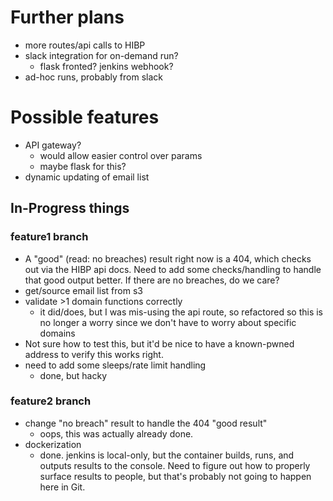 # Further plans
- more routes/api calls to HIBP
- slack integration for on-demand run?
  - flask fronted? jenkins webhook? 
- ad-hoc runs, probably from slack

# Possible features
- API gateway?
  - would allow easier control over params
  - maybe flask for this?
- dynamic updating of email list

## In-Progress things
### feature1 branch
- A "good" (read: no breaches) result right now is a 404, which checks out via the HIBP api docs.  Need to add some checks/handling to handle that good output better.  If there are no breaches, do we care?  
- get/source email list from s3
- validate >1 domain functions correctly
  - it did/does, but I was mis-using the api route, so refactored so this is no longer a worry since we don't have to worry about specific domains
- Not sure how to test this, but it'd be nice to have a known-pwned address to verify this works right. 
- need to add some sleeps/rate limit handling
  - done, but hacky

### feature2 branch
- change "no breach" result to handle the 404 "good result"
  - oops, this was actually already done.
- dockerization
  - done. jenkins is local-only, but the container builds, runs, and outputs results to the console. Need to figure out how to properly surface results to people, but that's probably not going to happen here in Git. 
